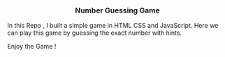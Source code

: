 <h3 align="center" >Number Guessing Game</h3>

<p>In this Repo , I built a simple game in HTML CSS and JavaScript. Here we can play this game by guessing the exact number with hints.</p>
Enjoy the Game !
